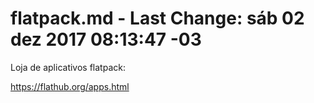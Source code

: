 # flatpack.md - Last Change: sáb 02 dez 2017 08:13:47 -03

Loja de aplicativos flatpack:

https://flathub.org/apps.html
